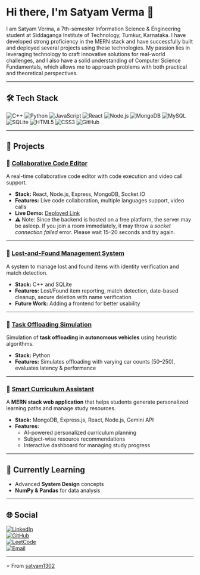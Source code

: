 # Hi there, I'm Satyam Verma 👋  

I am Satyam Verma, a 7th-semester Information Science & Engineering student at Siddaganga Institute of Technology, Tumkur, Karnataka. I have developed strong proficiency in the MERN stack and have successfully built and deployed several projects using these technologies. My passion lies in leveraging technology to craft innovative solutions for real-world challenges, and I also have a solid understanding of Computer Science Fundamentals, which allows me to approach problems with both practical and theoretical perspectives.  
 

---

## 🛠 Tech Stack  
![C++](https://img.shields.io/badge/C++-00599C?style=for-the-badge&logo=cplusplus&logoColor=white)
![Python](https://img.shields.io/badge/Python-3776AB?style=for-the-badge&logo=python&logoColor=white)
![JavaScript](https://img.shields.io/badge/JavaScript-323330?style=for-the-badge&logo=javascript&logoColor=F7DF1E)
![React](https://img.shields.io/badge/React-20232A?style=for-the-badge&logo=react&logoColor=61DAFB)
![Node.js](https://img.shields.io/badge/Node.js-43853D?style=for-the-badge&logo=node-dot-js&logoColor=white)
![MongoDB](https://img.shields.io/badge/MongoDB-4EA94B?style=for-the-badge&logo=mongodb&logoColor=white)
![MySQL](https://img.shields.io/badge/MySQL-4479A1?style=for-the-badge&logo=mysql&logoColor=white)
![SQLite](https://img.shields.io/badge/SQLite-07405E?style=for-the-badge&logo=sqlite&logoColor=white)
![HTML5](https://img.shields.io/badge/HTML5-E34F26?style=for-the-badge&logo=html5&logoColor=white)
![CSS3](https://img.shields.io/badge/CSS3-1572B6?style=for-the-badge&logo=css3&logoColor=white)
![GitHub](https://img.shields.io/badge/GitHub-181717?style=for-the-badge&logo=github&logoColor=white)

---

## 📌 Projects  

### 🔹 [Collaborative Code Editor](https://github.com/satyam1302/Collaborative_Code_Editor)  
A real-time collaborative code editor with code execution and video call support.  
- **Stack:** React, Node.js, Express, MongoDB, Socket.IO  
- **Features:** Live code collaboration, multiple languages support, video calls  
- **Live Demo:** [Deployed Link](https://collaborative-code-editor-tci5.onrender.com)
- ⚠️ Note: Since the backend is hosted on a free platform, the server may be asleep. If you join a room immediately, it may throw a *socket connection failed* error. Please wait 15–20 seconds and try again.  

---

### 🔹 [Lost-and-Found Management System](https://github.com/satyam1302/LostAndFoundProject)  
A system to manage lost and found items with identity verification and match detection.  
- **Stack:** C++ and SQLite  
- **Features:** Lost/Found item reporting, match detection, date-based cleanup, secure deletion with name verification  
- **Future Work:** Adding a frontend for better usability  

---

### 🔹 [Task Offloading Simulation](https://github.com/satyam1302/TaskOffloadingSimulation)  
Simulation of **task offloading in autonomous vehicles** using heuristic algorithms.  
- **Stack:** Python  
- **Features:** Simulates offloading with varying car counts (50–250), evaluates latency & performance  

---

### 🔹 [Smart Curriculum Assistant](https://github.com/satyam1302/SmartCurriculum-Assistant)  
A **MERN stack web application** that helps students generate personalized learning paths and manage study resources.  
- **Stack:** MongoDB, Express.js, React, Node.js, Gemini API
- **Features:**  
  - AI-powered personalized curriculum planning  
  - Subject-wise resource recommendations  
  - Interactive dashboard for managing study progress  

---

## 🌱 Currently Learning  
- Advanced **System Design** concepts  
- **NumPy & Pandas** for data analysis
  
---

## 🌐 Social  

[![LinkedIn](https://img.shields.io/badge/LinkedIn-0A66C2?style=for-the-badge&logo=linkedin&logoColor=white)](https://www.linkedin.com/in/satyam-verma-0b9b922aa/)  
[![GitHub](https://img.shields.io/badge/GitHub-181717?style=for-the-badge&logo=github&logoColor=white)](https://github.com/satyam1302)  
[![LeetCode](https://img.shields.io/badge/LeetCode-FFA116?style=for-the-badge&logo=leetcode&logoColor=white)](https://leetcode.com/u/SatyamVerma1302/)  
[![Email](https://img.shields.io/badge/Email-D14836?style=for-the-badge&logo=gmail&logoColor=white)](mailto:satyam.1si22is084@gmail.com)  

---
⭐️ From [satyam1302](https://github.com/satyam1302)

